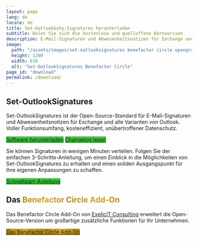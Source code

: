```yaml
---
layout: page
lang: de
locale: de
title: Set-Outlook&shy;Signatures herunterladen
subtitle: Holen Sie sich die kostenlose und quelloffene Kernversion
description: E-Mail-Signaturen und Abwesenheitsnotizen für Exchange und alle Varianten von Outlook. Voller Funktionsumfang, kosteneffizient, unübertroffener Datenschutz.
image:
  path: "/assets/images/set-outlooksignatures benefactor circle opengraph1200x630.png"
  height: 1200
  width: 630
  alt: "Set-OutlookSignatures Benefactor Circle"
page_id: "download"
permalink: /download/
---
```

<h2 id="set-outlooksignatures">Set-OutlookSignatures</h2>
<p>
Set-OutlookSignatures ist der Open-Source-Standard für E-Mail-Signaturen und Abwesenheitsnotizen für Exchange und alle Varianten von Outlook. Voller Funktionsumfang, kosteneffizient, unübertroffener Datenschutz.
</p>

<p>
  <div class="buttons">
    <a href="https://github.com/Set-OutlookSignatures/Set-OutlookSignatures/releases" class="button sos-download-link is-link is-normal is-hovered has-text-black has-text-weight-bold mtrcs-download" style="background-color: limegreen">Software herunterladen</a>
    <a href="https://github.com/Set-OutlookSignatures/Set-OutlookSignatures/blob/main/docs/CHANGELOG.md" class="button is-link is-normal is-hovered has-text-black has-text-weight-bold" style="background-color: limegreen">Changelog lesen</a>
  </div>
</p>

<p>Sie können Signaturen in wenigen Minuten verteilen. Folgen Sie der einfachen 3-Schritte-Anleitung, um einen Einblick in die Möglichkeiten von Set-OutlookSignatures zu erhalten und einen soliden Ausgangspunkt für Ihre eigenen Anpassungen zu schaffen.</p>

<p><a href="/quickstart" class="button is-link is-normal is-hovered has-text-black has-text-weight-bold" style="background-color: limegreen">Schnellstart-Anleitung</a></p>

<h2 id="benefactor-circle">Das <span style="font-weight: bold; background-image: linear-gradient(to right, darkgoldenrod, goldenrod, darkgoldenrod, goldenrod, darkgoldenrod); background-clip: text; color: transparent;">Benefactor Circle Add-On</span></h2>
<p>Das Benefactor Circle Add-On von <a href="https://explicitconsulting.at">ExplicIT Consulting</a> erweitert die Open-Source-Version um großartige zusätzliche Funktionen für Ihr Unternehmen.</p>

<p><a href="/benefactorcircle" class="button is-link is-normal is-hovered has-text-black has-text-weight-bold" style="background-image: linear-gradient(to right, darkgoldenrod, goldenrod, darkgoldenrod, goldenrod, darkgoldenrod)">Das Benefactor Circle Add-On</a></p>

